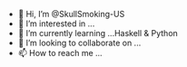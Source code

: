 - 👋 Hi, I’m @SkullSmoking-US
- 👀 I’m interested in ...
- 🌱 I’m currently learning ...Haskell & Python
- 💞️ I’m looking to collaborate on ...
- 📫 How to reach me ...

<!---
SkullSmoking-US/SkullSmoking-US is a ✨ special ✨ repository because its `README.md` (this file) appears on your GitHub profile.
You can click the Preview link to take a look at your changes.
--->
